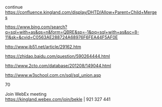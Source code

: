 
continue https://confluence.kingland.com/display/DHTD/Allow+Parent+Child+Merges

https://www.bing.com/search?q=sql+with+as&qs=n&form=QBRE&sp=-1&pq=sql+with+as&sc=8-11&sk=&cvid=C0563AE288724A68976F6FEA44F5AF0E

http://www.jb51.net/article/29162.htm

https://zhidao.baidu.com/question/590264444.html

http://www.2cto.com/database/201208/149044.html

http://www.w3school.com.cn/sql/sql_union.asp

70

Join WebEx meeting   
https://kingland.webex.com/join/bekle   |  921 327 441     



